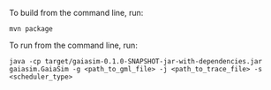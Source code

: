 To build from the command line, run:
```
mvn package
```

To run from the command line, run:
```
java -cp target/gaiasim-0.1.0-SNAPSHOT-jar-with-dependencies.jar gaiasim.GaiaSim -g <path_to_gml_file> -j <path_to_trace_file> -s <scheduler_type>
```
